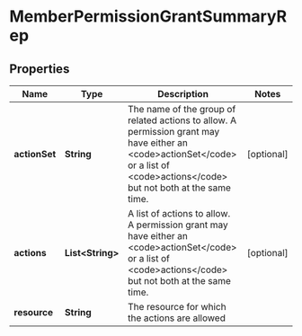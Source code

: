 

# MemberPermissionGrantSummaryRep


## Properties

| Name | Type | Description | Notes |
|------------ | ------------- | ------------- | -------------|
|**actionSet** | **String** | The name of the group of related actions to allow. A permission grant may have either an &lt;code&gt;actionSet&lt;/code&gt; or a list of &lt;code&gt;actions&lt;/code&gt; but not both at the same time. |  [optional] |
|**actions** | **List&lt;String&gt;** | A list of actions to allow. A permission grant may have either an &lt;code&gt;actionSet&lt;/code&gt; or a list of &lt;code&gt;actions&lt;/code&gt; but not both at the same time. |  [optional] |
|**resource** | **String** | The resource for which the actions are allowed |  |



